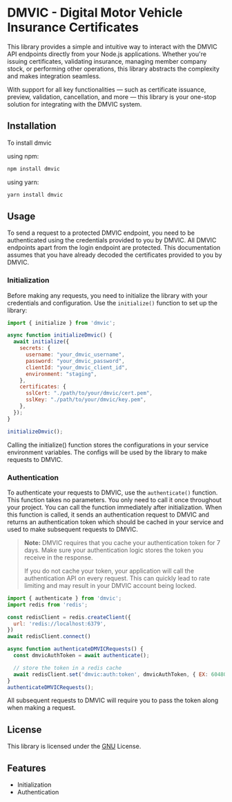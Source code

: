 # DMVIC - Digital Motor Vehicle Insurance Certificates

This library provides a simple and intuitive way to interact with the DMVIC API endpoints directly from your Node.js applications. Whether you're issuing certificates, validating insurance, managing member company stock, or performing other operations, this library abstracts the complexity and makes integration seamless.

With support for all key functionalities — such as certificate issuance, preview, validation, cancellation, and more — this library is your one-stop solution for integrating with the DMVIC system.

## Installation

To install dmvic

using npm:
```bash
npm install dmvic
```
 using yarn:

```bash
yarn install dmvic
```

## Usage

To send a request to a protected DMVIC endpoint, you need to be authenticated using the credentials provided to you by DMVIC. All DMVIC endpoints apart from the login endpoint are protected. This documentation assumes that you have already decoded the certificates provided to you by DMVIC.

### Initialization

Before making any requests, you need to initialize the library with your credentials and configuration. Use the `initialize()` function to set up the library:


```javascript
import { initialize } from 'dmvic';

async function initializeDmvic() {
  await initialize({
    secrets: {
      username: "your_dmvic_username",
      password: "your_dmvic_password",
      clientId: "your_dmvic_client_id",
      environment: "staging",
    },
    certificates: {
      sslCert: "./path/to/your/dmvic/cert.pem",
      sslKey: "./path/to/your/dmvic/key.pem",
    },
  });
}

initializeDmvic();
```

Calling the initialize() function stores the configurations in your service environment variables. The configs will be used by the library to make requests to DMVIC.

### Authentication
To authenticate your requests to DMVIC, use the `authenticate()` function. This function takes no parameters. You only need to call it once throughout your project. You can call the function immediately after initialization. When this function is called, it sends an authentication request to DMVIC and returns an authentication token which should be cached in your service and used to make subsequent requests to DMVIC.

> **Note:** DMVIC requires that you cache your authentication token for 7 days. Make sure your authentication logic stores the token you receive in the response.
> 
> If you do not cache your token, your application will call the authentication API on every request. This can quickly lead to rate limiting and may result in your DMVIC account being locked.

```javascript
import { authenticate } from 'dmvic';
import redis from 'redis';

const redisClient = redis.createClient({
  url: 'redis://localhost:6379',
})
await redisClient.connect()

async function authenticateDMVICRequests() {
  const dmvicAuthToken = await authenticate();

  // store the token in a redis cache
  await redisClient.set('dmvic:auth:token', dmvicAuthToken, { EX: 604800 });
}
authenticateDMVICRequests();
```

All subsequent requests to DMVIC will require you to pass the token along when making a request.

## License

This library is licensed under the [GNU](https://www.gnu.org/licenses/lgpl-3.0.md/) License.

## Features

- Initialization
- Authentication
